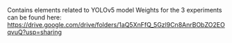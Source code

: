Contains elements related to YOLOv5 model
Weights for the 3 experiments can be found here: https://drive.google.com/drive/folders/1aQ5XnFfQ_5Gzl9Cn8AnrBObZO2EOqvuQ?usp=sharing
